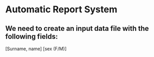 # Automatic Report System
## We need to create an input data file with the following fields:
[Surname, name] [sex (F/M)] 

